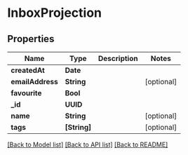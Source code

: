# InboxProjection

## Properties
Name | Type | Description | Notes
------------ | ------------- | ------------- | -------------
**createdAt** | **Date** |  | 
**emailAddress** | **String** |  | [optional] 
**favourite** | **Bool** |  | 
**_id** | **UUID** |  | 
**name** | **String** |  | [optional] 
**tags** | **[String]** |  | [optional] 

[[Back to Model list]](../README.md#documentation-for-models) [[Back to API list]](../README.md#documentation-for-api-endpoints) [[Back to README]](../README.md)


